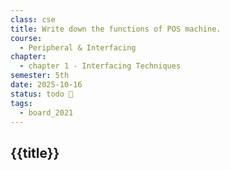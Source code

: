 ```yaml
---
class: cse
title: Write down the functions of POS machine.
course:
  - Peripheral & Interfacing
chapter:
  - chapter 1 - Interfacing Techniques
semester: 5th
date: 2025-10-16
status: todo 🔖
tags:
  - board_2021
---
```


## {{title}}
